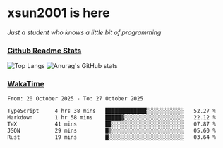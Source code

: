 # xsun2001 is here

*Just a student who knows a little bit of programming*

### [Github Readme Stats](https://github.com/anuraghazra/github-readme-stats)

![Top Langs](https://github-readme-stats.vercel.app/api/top-langs/?username=xsun2001&layout=compact&theme=radical) ![Anurag's GitHub stats](https://github-readme-stats.vercel.app/api?username=xsun2001&show_icons=true&theme=radical)

### [WakaTime](https://wakatime.com)

<!--START_SECTION:waka-->

```txt
From: 20 October 2025 - To: 27 October 2025

TypeScript     4 hrs 38 mins   █████████████░░░░░░░░░░░░   52.27 %
Markdown       1 hr 58 mins    █████▓░░░░░░░░░░░░░░░░░░░   22.12 %
TeX            41 mins         ██░░░░░░░░░░░░░░░░░░░░░░░   07.87 %
JSON           29 mins         █▒░░░░░░░░░░░░░░░░░░░░░░░   05.60 %
Rust           19 mins         █░░░░░░░░░░░░░░░░░░░░░░░░   03.64 %
```

<!--END_SECTION:waka-->
